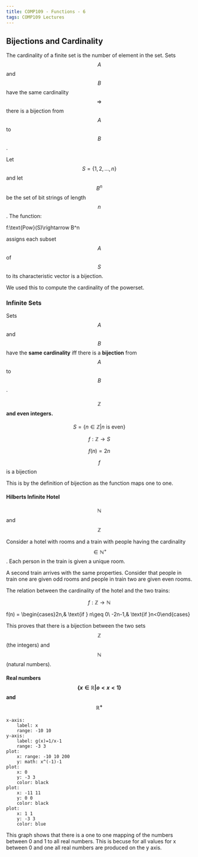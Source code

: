 ```yaml
---
title: COMP109 - Functions - 6
tags: COMP109 Lectures
---
```

## Bijections and Cardinality
The cardinality of a finite set is the number of element in the set. Sets $$A$$ and $$B$$ have the same cardinality $$\Rightarrow$$ there is a bijection from $$A$$ to $$B$$.

Let $$S=\{1,2,\ldots,n\}$$ and let $$B^n$$ be the set of bit strings of length $$n$$. The function:

$$$$f:\text{Pow}(S)\rightarrow B^n$$$$

assigns each subset $$A$$ of $$S$$ to its characteristic vector is a bijection.

We used this to compute the cardinality of the powerset.

### Infinite Sets
Sets $$A$$ and $$B$$ have the **same cardinality** iff there is a **bijection** from $$A$$ to $$B$$.

#### $$\mathbb{Z}$$ and even integers.

$$S=\{n\in\mathbb{Z}\vert n\text{ is even}\}$$

$$f:\mathbb{Z}\rightarrow S$$

$$f(n)=2n$$

$$f$$ is a bijection

This is by the definition of bijection as the function maps one to one.

#### Hilberts Infinite Hotel

$$\mathbb{N}$$ and $$\mathbb{Z}$$

Consider a hotel with rooms and a train with people having the cardinality $$\in \mathbb{N^+}$$. Each person in the train is given a unique room.

A second train arrives with the same properties. Consider that people in train one are given odd rooms and people in train two are given even rooms.

The relation between the cardinality of the hotel and the two trains:

$$f:\mathbb{Z}\rightarrow\mathbb{N}$$

$$$$f(n) = \begin{cases}2n,& \text{if } n\geq 0\\ -2n-1,& \text{if }n<0\end{cases}$$$$

This proves that there is a bijection between the two sets $$\mathbb{Z}$$ (the integers) and $$\mathbb{N}$$ (natural numbers).

#### Real numbers $$\{x\in\mathbb{R}\vert o<x<1\}$$ and $$\mathbb{R^+}$$

```charter
x-axis:
	label: x
	range: -10 10
y-axis:
	label: g(x)=1/x-1
	range: -3 3
plot:
	x: range: -10 10 200
	y: math: x^(-1)-1
plot:
	x: 0
	y: -3 3
	color: black
plot:
	x: -11 11
	y: 0 0
	color: black
plot:
	x: 1 1
	y: -3 3
	color: blue
```

This graph shows that there is a one to one mapping of the numbers between 0 and 1 to all real numbers. This is becuse for all values for x between 0 and one all real numbers are produced on the y axis.
